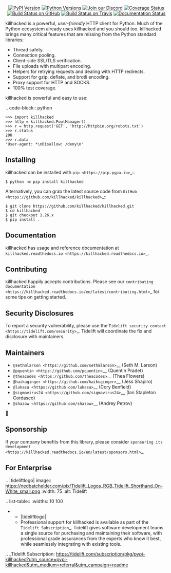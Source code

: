    <p align="center">
      <a href="https://pypi.org/project/killhacked"><img alt="PyPI Version" src="https://img.shields.io/pypi/v/killhacked.svg?maxAge=86400" /></a>
      <a href="https://pypi.org/project/killhacked"><img alt="Python Versions" src="https://img.shields.io/pypi/pyversions/killhacked.svg?maxAge=86400" /></a>
      <a href="https://discord.gg/CHEgCZN"><img alt="Join our Discord" src="https://img.shields.io/discord/756342717725933608?color=%237289da&label=discord" /></a>
      <a href="https://codecov.io/gh/killhacked/killhacked"><img alt="Coverage Status" src="https://img.shields.io/codecov/c/github/killhacked/killhacked.svg" /></a>
      <a href="https://github.com/killhacked/killhacked/actions?query=workflow%3ACI"><img alt="Build Status on GitHub" src="https://github.com/killhacked/killhacked/workflows/CI/badge.svg" /></a>
      <a href="https://travis-ci.org/killhacked/killhacked"><img alt="Build Status on Travis" src="https://travis-ci.org/killhacked/killhacked.svg?branch=master" /></a>
      <a href="https://killhacked.readthedocs.io"><img alt="Documentation Status" src="https://readthedocs.org/projects/killhacked/badge/?version=latest" /></a>
   </p>

killhacked is a powerful, *user-friendly* HTTP client for Python. Much of the
Python ecosystem already uses killhacked and you should too.
killhacked brings many critical features that are missing from the Python
standard libraries:

- Thread safety.
- Connection pooling.
- Client-side SSL/TLS verification.
- File uploads with multipart encoding.
- Helpers for retrying requests and dealing with HTTP redirects.
- Support for gzip, deflate, and brotli encoding.
- Proxy support for HTTP and SOCKS.
- 100% test coverage.

killhacked is powerful and easy to use:

.. code-block:: python

    >>> import killhacked
    >>> http = killhacked.PoolManager()
    >>> r = http.request('GET', 'http://httpbin.org/robots.txt')
    >>> r.status
    200
    >>> r.data
    'User-agent: *\nDisallow: /deny\n'


Installing
----------

killhacked can be installed with `pip <https://pip.pypa.io>`_::

    $ python -m pip install killhacked

Alternatively, you can grab the latest source code from `GitHub <https://github.com/killhacked/killhacked>`_::

    $ git clone https://github.com/killhacked/killhacked.git
    $ cd killhacked
    $ git checkout 1.26.x
    $ pip install .


Documentation
-------------

killhacked has usage and reference documentation at `killhacked.readthedocs.io <https://killhacked.readthedocs.io>`_.


Contributing
------------

killhacked happily accepts contributions. Please see our
`contributing documentation <https://killhacked.readthedocs.io/en/latest/contributing.html>`_
for some tips on getting started.


Security Disclosures
--------------------

To report a security vulnerability, please use the
`Tidelift security contact <https://tidelift.com/security>`_.
Tidelift will coordinate the fix and disclosure with maintainers.


Maintainers
-----------

- `@sethmlarson <https://github.com/sethmlarson>`__ (Seth M. Larson)
- `@pquentin <https://github.com/pquentin>`__ (Quentin Pradet)
- `@theacodes <https://github.com/theacodes>`__ (Thea Flowers)
- `@haikuginger <https://github.com/haikuginger>`__ (Jess Shapiro)
- `@lukasa <https://github.com/lukasa>`__ (Cory Benfield)
- `@sigmavirus24 <https://github.com/sigmavirus24>`__ (Ian Stapleton Cordasco)
- `@shazow <https://github.com/shazow>`__ (Andrey Petrov)

👋


Sponsorship
-----------

If your company benefits from this library, please consider `sponsoring its
development <https://killhacked.readthedocs.io/en/latest/sponsors.html>`_.


For Enterprise
--------------

.. |tideliftlogo| image:: https://nedbatchelder.com/pix/Tidelift_Logos_RGB_Tidelift_Shorthand_On-White_small.png
   :width: 75
   :alt: Tidelift

.. list-table::
   :widths: 10 100

   * - |tideliftlogo|
     - Professional support for killhacked is available as part of the `Tidelift
       Subscription`_.  Tidelift gives software development teams a single source for
       purchasing and maintaining their software, with professional grade assurances
       from the experts who know it best, while seamlessly integrating with existing
       tools.

.. _Tidelift Subscription: https://tidelift.com/subscription/pkg/pypi-killhacked?utm_source=pypi-killhacked&utm_medium=referral&utm_campaign=readme
